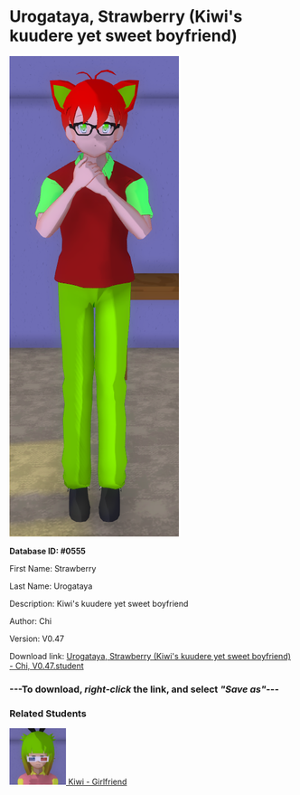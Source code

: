 # Urogataya, Strawberry (Kiwi's kuudere yet sweet boyfriend)

<img src="../../Files/Images/Urogataya, Strawberry (Kiwi's kuudere yet sweet boyfriend).png" title="Urogataya, Strawberry (Kiwi's kuudere yet sweet boyfriend) - Chi, V0.47">

**Database ID: #0555**

First Name: Strawberry

Last Name: Urogataya

Description: Kiwi's kuudere yet sweet boyfriend

Author: Chi

Version: V0.47

Download link: <a href="https://raw.githubusercontent.com/Arbiter1223/Daigaku-Gurashi-Custom-Students/master/Files/Student%20Files/Urogataya%2C%20Strawberry%20(Kiwi's%20kuudere%20yet%20sweet%20boyfriend)%20-%20Chi%2C%20V0.47.student">Urogataya, Strawberry (Kiwi's kuudere yet sweet boyfriend) - Chi, V0.47.student</a>

### ---**To download, _right-click_ the link, and select _"Save as"_**---

### Related Students

<a href="Nogushi, Kiwi (Strawberry's tsundere yet sweet girlfriend).md"><img src="../../Files/Thumbs/Nogushi, Kiwi (Strawberry's tsundere yet sweet girlfriend).png" height="100" width="100" title="Nogushi, Kiwi (Strawberry's tsundere yet sweet girlfriend) - Chi, V0.47"></a><a href="Nogushi, Kiwi (Strawberry's tsundere yet sweet girlfriend).md"> Kiwi - Girlfriend</a>

